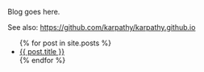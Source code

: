 Blog goes here.


See also: https://github.com/karpathy/karpathy.github.io

<ul>
  {% for post in site.posts %}
    <li>
      <a href="{{ post.url }}">{{ post.title }}</a>
    </li>
  {% endfor %}
</ul>
